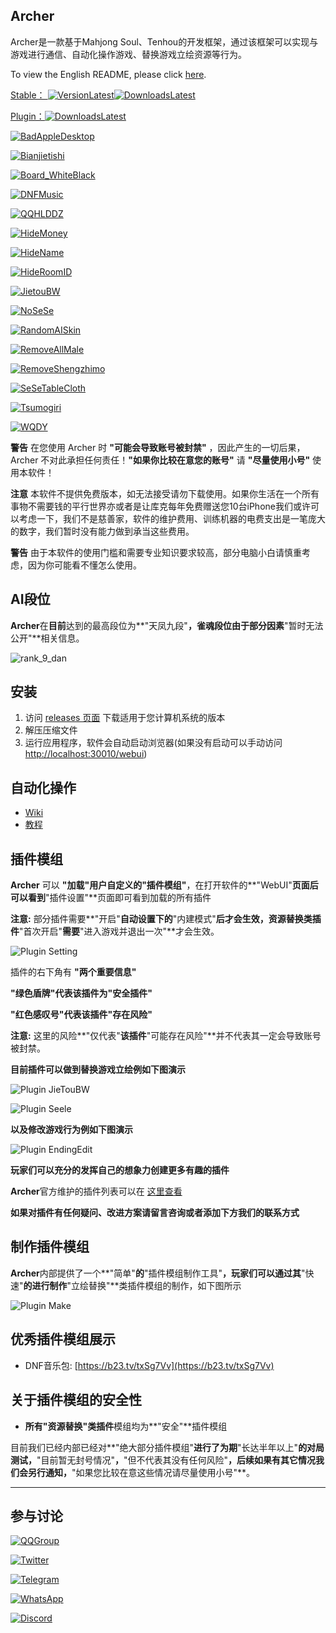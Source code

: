 ## Archer

Archer是一款基于Mahjong Soul、Tenhou的开发框架，通过该框架可以实现与游戏进行通信、自动化操作游戏、替换游戏立绘资源等行为。

To view the English README, please click [here](./README_EN.md).

[Stable： ![VersionLatest](https://img.shields.io/github/release/moxcomic/archer.svg)![DownloadsLatest](https://img.shields.io/github/downloads/moxcomic/archer/latest/total.svg)](https://github.com/moxcomic/archer/releases/latest)

[Plugin：![DownloadsLatest](https://img.shields.io/github/downloads/moxcomic/archer/plugin/total.svg)](https://github.com/moxcomic/archer/releases/plugin)

[![BadAppleDesktop](https://img.shields.io/badge/BadApple视频桌布-v0.0.1-blue.svg)](https://github.com/moxcomic/archer/releases/download/plugin/badappleDesktop-0.0.1.arc)

[![Bianjietishi](https://img.shields.io/badge/便捷提示-v1.0.0-blue.svg)](https://github.com/moxcomic/archer/releases/download/plugin/bianjietishi-1.0.0.arc)

[![Board_WhiteBlack](https://img.shields.io/badge/改点数显示板(白+黑)-v1.0.0-blue.svg)](https://github.com/moxcomic/archer/releases/download/plugin/board_whiteblack-1.0.0.arc)

[![DNFMusic](https://img.shields.io/badge/DNF音乐包-v1.0.0-blue.svg)](https://github.com/moxcomic/archer/releases/download/plugin/DNF_Music.-1.0.0.arc)

[![QQHLDDZ](https://img.shields.io/badge/QQ欢乐斗地主音乐包-v1.1.0-blue.svg)](https://github.com/moxcomic/archer/releases/download/plugin/extraBGMs_qqhlddz-1.1.0.arc)

[![HideMoney](https://img.shields.io/badge/隐藏铜币辉玉-v1.0.0-blue.svg)](https://github.com/moxcomic/archer/releases/download/plugin/hideMoney-1.0.0.arc)

[![HideName](https://img.shields.io/badge/隐藏昵称-v1.0.1-blue.svg)](https://github.com/moxcomic/archer/releases/download/plugin/hideName-1.0.1.arc)

[![HideRoomID](https://img.shields.io/badge/隐藏房间号-v1.0.0-blue.svg)](https://github.com/moxcomic/archer/releases/download/plugin/hideRoomID-1.0.0.arc)

[![JietouBW](https://img.shields.io/badge/接头霸王-v1.9.1-blue.svg)](https://github.com/moxcomic/archer/releases/download/plugin/jietoubw-1.9.1.arc)

[![NoSeSe](https://img.shields.io/badge/不可以色色-v1.0.3-blue.svg)](https://github.com/moxcomic/archer/releases/download/plugin/nosese-1.0.3.arc)

[![RandomAISkin](https://img.shields.io/badge/电脑随机皮肤-v1.0.0-blue.svg)](https://github.com/moxcomic/archer/releases/download/plugin/randomAISkin-1.0.0.arc)

[![RemoveAllMale](https://img.shields.io/badge/移除所有男性角色-v1.0.0-blue.svg)](https://github.com/moxcomic/archer/releases/download/plugin/removeAllMale-1.0.1.arc)

[![RemoveShengzhimo](https://img.shields.io/badge/移除生志摩妄-v1.0.2-blue.svg)](https://github.com/moxcomic/archer/releases/download/plugin/removeShengzhimo-1.0.2.arc)

[![SeSeTableCloth](https://img.shields.io/badge/色色桌布-v1.0.0-blue.svg)](https://github.com/moxcomic/archer/releases/download/plugin/sese_tablecloth-1.0.0.arc)

[![Tsumogiri](https://img.shields.io/badge/摸切显示-v1.0.0-blue.svg)](https://github.com/moxcomic/archer/releases/download/plugin/tsumogiri-1.0.0.arc)

[![WQDY](https://img.shields.io/badge/猫粮供应商-v1.0.5-blue.svg)](https://github.com/moxcomic/archer/releases/download/plugin/wqdy-1.0.5.arc)

**警告** 在您使用 Archer 时 **"可能会导致账号被封禁"** ，因此产生的一切后果，Archer 不对此承担任何责任！**"如果你比较在意您的账号"** 请 **"尽量使用小号"** 使用本软件！

**注意** 本软件不提供免费版本，如无法接受请勿下载使用。如果你生活在一个所有事物不需要钱的平行世界亦或者是让库克每年免费赠送您10台iPhone我们或许可以考虑一下，我们不是慈善家，软件的维护费用、训练机器的电费支出是一笔庞大的数字，我们暂时没有能力做到承当这些费用。

**警告** 由于本软件的使用门槛和需要专业知识要求较高，部分电脑小白请慎重考虑，因为你可能看不懂怎么使用。

## AI段位

**Archer**在**目前**达到的最高段位为**"天凤九段"**，**雀魂**段位由于部分因素**"暂时无法公开"**相关信息。

![rank_9_dan](./rank_9_dan.jpg)

## 安装

1. 访问 [releases 页面](https://github.com/moxcomic/archer/releases/latest) 下载适用于您计算机系统的版本
2. 解压压缩文件
3. 运行应用程序，软件会自动启动浏览器(如果没有启动可以手动访问 [http://localhost:30010/webui](http://localhost:30010/webui))

## 自动化操作

- [Wiki](https://github.com/moxcomic/archer/wiki)
- [教程](https://github.com/moxcomic/archer/blob/main/lesson/Navigation.md)

## 插件模组

**Archer** 可以 **"加载"**用户自定义的**"插件模组"**，在打开软件的**"WebUI"**页面后可以看到**"插件设置"**页面即可看到加载的所有插件

**注意:** 部分插件需要**"开启"**自动设置下的**"内建模式"**后才会生效，资源替换类插件**"首次开启"**需要**"进入游戏并退出一次"**才会生效。

![Plugin Setting](./plugin_setting.png)

插件的右下角有 **"两个重要信息"**

**"绿色盾牌"**代表该插件为**"安全插件"**

**"红色感叹号"**代表该插件**"存在风险"**

**注意:** 这里的风险**"仅代表"**该插件**"可能存在风险"**并不代表其一定会导致账号被封禁。

**目前插件可以做到替换游戏立绘例如下图演示**

![Plugin JieTouBW](./plugin_jietoubw.png)

![Plugin Seele](./plugin_seele.png)

**以及修改游戏行为例如下图演示**

![Plugin EndingEdit](./plugin_ending_edit.png)

**玩家们可以充分的发挥自己的想象力创建更多有趣的插件**

**Archer**官方维护的插件列表可以在 [这里查看](https://github.com/moxcomic/archer/releases/tag/plugin)

**如果对插件有任何疑问、改进方案请留言咨询或者添加下方我们的联系方式**

## 制作插件模组

**Archer**内部提供了一个**"简单"**的**"插件模组制作工具"**，玩家们可以通过其**"快速"**的进行制作**"立绘替换"**类插件模组的制作，如下图所示

![Plugin Make](./plugin_make.png)

## 优秀插件模组展示

- DNF音乐包: [https://b23.tv/txSg7Vv](https://b23.tv/txSg7Vv)

## 关于插件模组的安全性

- **所有"资源替换"类插件**模组均为**"安全"**插件模组

目前我们已经内部已经对**"绝大部分插件模组"**进行了为期**"长达半年以上"**的对局测试，**"目前暂无封号情况"**，**"但不代表其没有任何风险"**，后续如果有其它情况我们会另行通知，**"如果您比较在意这些情况请尽量使用小号"**。

---

## 参与讨论

[![QQGroup](https://img.shields.io/badge/点击加入QQ群-813043834-blue.svg)](http://qm.qq.com/cgi-bin/qm/qr?_wv=1027&k=lpj-aL7OUe2vy5rSo13Pb-L5nPpLn1SQ&authKey=tlxLDUf6SOkh%2BJtfmgzYW9Ff0oScjghCKMLNRlLUuo1HKBZOk%2BHlfiVi9d05n2LX&noverify=0&group_code=813043834)

[![Twitter](https://img.shields.io/badge/点击关注-Twitter-blue.svg)](https://x.com/yuukiasunahk)

[![Telegram](https://img.shields.io/badge/点击加入-Telegram群组-blue.svg)](https://t.me/+Ts13JAS-XBZjNWI9)

[![WhatsApp](https://img.shields.io/badge/点击加入-WhatsApp群组-blue.svg)](https://chat.whatsapp.com/Cx7CEyEhpJhGbUTIj8ac1U)

[![Discord](https://img.shields.io/badge/点击加入-Discord群组-blue.svg)](https://discord.gg/xmCh63XgEB)